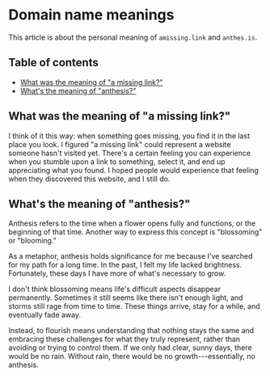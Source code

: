 # Domain name meanings

This article is about the personal meaning of `amissing.link` and
`anthes.is`.

## Table of contents

<!-- mtoc-start -->

- [What was the meaning of "a missing link?"](#what-was-the-meaning-of-a-missing-link)
- [What's the meaning of "anthesis?"](#whats-the-meaning-of-anthesis)

<!-- mtoc-end -->

## What was the meaning of "a missing link?"

I think of it this way: when something goes missing, you find it in the
last place you look. I figured "a missing link" could represent a
website someone hasn't visited yet. There's a certain feeling you can
experience when you stumble upon a link to something, select it, and end
up appreciating what you found. I hoped people would experience that
feeling when they discovered this website, and I still do.

## What's the meaning of "anthesis?"

Anthesis refers to the time when a flower opens fully and functions, or
the beginning of that time. Another way to express this concept is
"blossoming" or "blooming."

As a metaphor, anthesis holds significance for me because I've searched
for my path for a long time. In the past, I felt my life lacked
brightness. Fortunately, these days I have more of what's necessary to
grow.

I don't think blossoming means life's difficult aspects disappear
permanently. Sometimes it still seems like there isn't enough light, and
storms still rage from time to time. These things arrive, stay for a
while, and eventually fade away.

Instead, to flourish means understanding that nothing stays the same and
embracing these challenges for what they truly represent, rather than
avoiding or trying to control them. If we only had clear, sunny days,
there would be no rain. Without rain, there would be no
growth---essentially, no anthesis.
